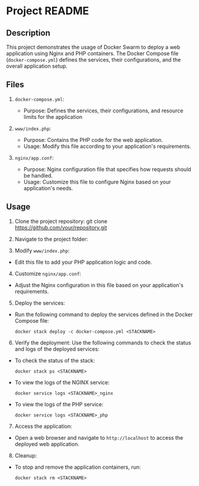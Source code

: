 # Project README

## Description

This project demonstrates the usage of Docker Swarm to deploy a web application using Nginx and PHP containers. The Docker Compose file (`docker-compose.yml`) defines the services, their configurations, and the overall application setup. 

## Files

1. `docker-compose.yml`: 
   - Purpose: Defines the services, their configurations, and resource limits for the application

2. `www/index.php`:
   - Purpose: Contains the PHP code for the web application.
   - Usage: Modify this file according to your application's requirements.

3. `nginx/app.conf`:
   - Purpose: Nginx configuration file that specifies how requests should be handled.
   - Usage: Customize this file to configure Nginx based on your application's needs.

## Usage

1. Clone the project repository:
git clone https://github.com/your/repository.git

2. Navigate to the project folder:

3. Modify `www/index.php`:
- Edit this file to add your PHP application logic and code.

4. Customize `nginx/app.conf`:
- Adjust the Nginx configuration in this file based on your application's requirements.

5. Deploy the services: 
- Run the following command to deploy the services defined in the Docker Compose file:
  ```
  docker stack deploy -c docker-compose.yml <STACKNAME>
  ```
6. Verify the deployment: Use the following commands to check the status and logs of the deployed services:
- To check the status of the stack:
  ```
  docker stack ps <STACKNAME>
  ```
- To view the logs of the NGINX service:
  ```
  docker service logs <STACKNAME>_nginx
  ```
- To view the logs of the PHP service:
  ```
  docker service logs <STACKNAME>_php
  ```
7. Access the application:
- Open a web browser and navigate to `http://localhost` to access the deployed web application.

8. Cleanup:
- To stop and remove the application containers, run:
  ```
  docker stack rm <STACKNAME>
  ```
